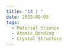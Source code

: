 ```yaml
---
title: "14 | "
date: 2025-09-03
tags:
  - Material Science
  - Atomic Bonding
  - Crystal Structure
---
```


> 

